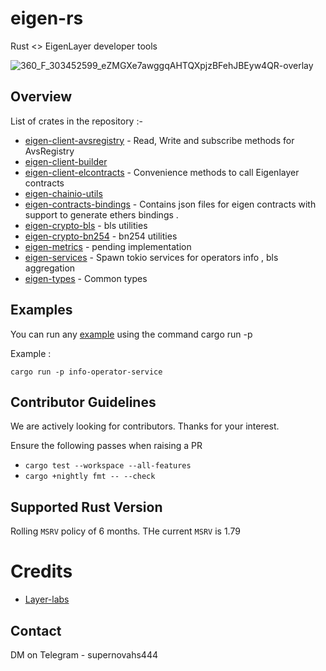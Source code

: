 # eigen-rs

Rust <> EigenLayer developer tools

![360_F_303452599_eZMGXe7awggqAHTQXpjzBFehJBEyw4QR-overlay](https://github.com/supernovahs/eigensdk-rs/assets/91280922/bd13caec-3c00-4afc-839a-b83d2890beb5)

## Overview

List of crates in the repository :-

- [eigen-client-avsregistry](https://github.com/supernovahs/eigen-rs/tree/main/crates/chainio/clients/avsregistry) - Read, Write and subscribe methods for AvsRegistry
- [eigen-client-builder](https://github.com/supernovahs/eigen-rs/tree/main/crates/chainio/clients/builder)
- [eigen-client-elcontracts](https://github.com/supernovahs/eigen-rs/tree/main/crates/chainio/clients/builder) - Convenience methods to call Eigenlayer contracts
- [eigen-chainio-utils](https://github.com/supernovahs/eigen-rs/tree/main/crates/chainio/utils)
- [eigen-contracts-bindings](https://github.com/supernovahs/eigen-rs/tree/main/crates/contracts/bindings) - Contains json files for eigen contracts with support to generate ethers bindings .
- [eigen-crypto-bls](https://github.com/supernovahs/eigen-rs/tree/main/crates/crypto/bls) - bls utilities
- [eigen-crypto-bn254](https://github.com/supernovahs/eigen-rs/tree/main/crates/crypto/bn254) - bn254 utilities
- [eigen-metrics](https://github.com/supernovahs/eigen-rs/tree/main/crates/metrics) - pending implementation
- [eigen-services](https://github.com/supernovahs/eigen-rs/tree/main/crates/services) - Spawn tokio services for operators info , bls aggregation
- [eigen-types](https://github.com/supernovahs/eigen-rs/tree/main/crates/types) - Common types

## Examples

You can run any [example](https://github.com/supernovahs/eigensdk-rs/tree/main/examples) using the command cargo run -p <example-name>

Example : 
```
cargo run -p info-operator-service

```

## Contributor Guidelines

We are actively looking for contributors. Thanks for your interest.

Ensure the following passes when raising a PR

- `cargo test --workspace --all-features`
- `cargo +nightly fmt -- --check`

## Supported Rust Version

Rolling `MSRV` policy of 6 months. THe current `MSRV` is 1.79

# Credits

- [Layer-labs](https://github.com/Layr-Labs/eigensdk-go/tree/master)

## Contact

DM on Telegram - supernovahs444
